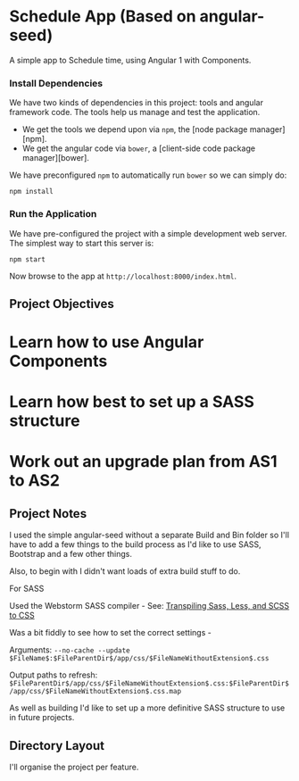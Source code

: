 # Schedule App (Based on angular-seed)

A simple app to Schedule time, using Angular 1 with Components.


### Install Dependencies

We have two kinds of dependencies in this project: tools and angular framework code.  The tools help
us manage and test the application.

* We get the tools we depend upon via `npm`, the [node package manager][npm].
* We get the angular code via `bower`, a [client-side code package manager][bower].

We have preconfigured `npm` to automatically run `bower` so we can simply do:

```
npm install
```

### Run the Application

We have pre-configured the project with a simple development web server.  The simplest way to start
this server is:

```
npm start
```

Now browse to the app at `http://localhost:8000/index.html`.

## Project Objectives

# Learn how to use Angular Components
# Learn how best to set up a SASS structure
# Work out an upgrade plan from AS1 to AS2

## Project Notes

I used the simple angular-seed without a separate Build and Bin folder so I'll have to add a few things to the build process as I'd like to use SASS, Bootstrap and a few other things.

Also, to begin with I didn't want loads of extra build stuff to do.

For SASS

Used the Webstorm SASS compiler - See: [Transpiling Sass, Less, and SCSS to CSS](https://www.jetbrains.com/help/webstorm/2016.2/transpiling-sass-less-and-scss-to-css.html)

Was a bit fiddly to see how to set the correct settings - 

Arguments: `--no-cache --update $FileName$:$FileParentDir$/app/css/$FileNameWithoutExtension$.css`

Output paths to refresh: `$FileParentDir$/app/css/$FileNameWithoutExtension$.css:$FileParentDir$/app/css/$FileNameWithoutExtension$.css.map`

As well as building I'd like to set up a more definitive SASS structure to use in future projects.


## Directory Layout

I'll organise the project per feature.
